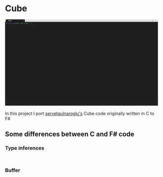 # Cube

![Cube](/img/cube.gif)

In this project I port [servetgulnaroglu's](https://github.com/servetgulnaroglu/cube.c) Cube code originally written in C to F#


## Some differences between C and F# code

### Type inferences

```C
```

```Fsharp
```

### Buffer

```C
```

```Fsharp
```


